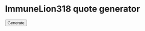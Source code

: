 # ImmuneLion318 quote generator

<button onclick="generate()">Generate</button>

<p id="quote"></p>

<script>
  function generate(){
    array = ["Imagine Linkvertise On Something Like This",
"Any .Net Disassembler",
"Can Easily View",
"I Have A Lot Of Features",
"We Want Money",
"People Get Good Experience",
"I Own My Own Executor",
"I Friends With The Owner",
"I Found You're Github",
"You Do Realize I'm From Wrd?",
"I Think That Code Is Pasted Tho",
"For Small Key Sys",
"This Is You're Github One Btw",
"2 Linkvertise",
"30 Seconds -> 3 Day Key",
"Why You Have A Module Class",
"Don't Specify Browser",
"Or Should Atleast",
"Bloxlink Make Me Wanna Die",
"You == Not Smart",
"Otherwise Don't Be Retarded About It",
"Most Of The Time Executors Aren't The Reason",
"You Are So Retarded",
"It Genuinely Hurts",
"Fluxus Is Also Detected",
"Ah Yes So According To You Then",
"Wrd Api == Fluxus Dumbass",
"Don't Try And Act Smarter Lmao",
"And Btw I Run Mod On Wrd And Have An Executor On Its Front Page",
"Wrd Is A Community Not A Exploit",
"Tell Me When You Can Do Better Than Me",
"Might Be A Few Years",
"Also Cringe Name Azula.cs Bet You Don't Even Know C# Basic's",
"Wtf You Saying Wad For",
"Its So Trash I've Made Money From Nihon And Got 180k Downloads",
"You And Any Other Random Retard Who Dislikes Nihon",
"But Again If You Ever Can Compete With Me In C# Lmk",
"Otherwise Don't Talk Shit About Stuff You Can't Even Comprehend",
"So Low I Bought A 300$ Oculus Quest 2",
"And A 1k$ PC With The Money",
"How About You Make Something Hire Tier Then",
"I Honestly Don't Care",
"Our Custom Dll Is In The Works We Haven't Released",
"You Retarded Or Something",
"You Want Me To Go Down A List Of Functions",
"This Is Nihon's Custom Dll",
"Try You're Hand At Making That Then",
"Literally You Can't Even Get Close To A Print Sploit Let Alone Comprehend How Retarded You Are Acting To Someone Who Has Some Semblance Of What Their Doing",
"Explain How To Make HookFunction",
"Lol Totally This Is Hilarious",
"Absolute Brainlets",
"Wearedevs Is Where Pluto Was Posted Lmao",
"This Man Said It Was A Virus",
"I Just Done The Linkvertise And Posted His Full Download",
"Obviously You've Never Heard Of Me I Won't Waste My Time With You",
"You're Like "Intimidation" Tactics Or Whatever Won't Work I'll Avoid That Retard For Now",
"Not Really Scared Just Don't Care",
"Imagine Being Friends With ToString The Guy Banned From V3rm For Ratting",
"Idc About You're Opinion",
"Wasting Time Tryna Insult Me",
"Cope Harder Crashes Only On Retards",
"Not Counting Bit Lib And Drawing",
"Enough To Run Some Pretty Good Shit",
"A Lot Of People Make The Same Mistake When They Join",
"I Wouldn't Use One If You Have No Features To Back Up One To Use",
"And Then No One Hardly Ends Up Downloading Their Stuff Cause Its Just Generic Like The Rest",
"Jump In For The Money I Learned Fast When I Joined You Can't Immediately Go For Money",
"It Don't Work Like That, You Need To Have A Pretty Solid Executor Or Even A Custom Dll Before You Should Do Ads Cause Then There Is A Reason To Go Through The Ad For It"
]
    var chosen = array[Math.floor(Math.random()*array.length)];
  
    document.getElementById("quote").innerHTML = chosen
  }
</script>
